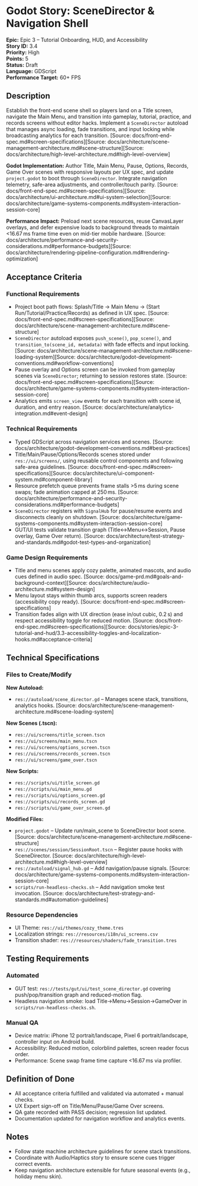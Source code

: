 # Godot Story: SceneDirector & Navigation Shell

**Epic:** Epic 3 – Tutorial Onboarding, HUD, and Accessibility  
**Story ID:** 3.4  
**Priority:** High  
**Points:** 5  
**Status:** Draft  
**Language:** GDScript  
**Performance Target:** 60+ FPS

## Description
Establish the front-end scene shell so players land on a Title screen, navigate the Main Menu, and transition into gameplay, tutorial, practice, and records screens without editor hacks. Implement a `SceneDirector` autoload that manages async loading, fade transitions, and input locking while broadcasting analytics for each transition. [Source: docs/front-end-spec.md#screen-specifications][Source: docs/architecture/scene-management-architecture.md#scene-structure][Source: docs/architecture/high-level-architecture.md#high-level-overview]

**Godot Implementation:** Author Title, Main Menu, Pause, Options, Records, Game Over scenes with responsive layouts per UX spec, and update `project.godot` to boot through `SceneDirector`. Integrate navigation telemetry, safe-area adjustments, and controller/touch parity. [Source: docs/front-end-spec.md#screen-specifications][Source: docs/architecture/ui-architecture.md#ui-system-selection][Source: docs/architecture/game-systems-components.md#system-interaction-session-core]

**Performance Impact:** Preload next scene resources, reuse CanvasLayer overlays, and defer expensive loads to background threads to maintain <16.67 ms frame time even on mid-tier mobile hardware. [Source: docs/architecture/performance-and-security-considerations.md#performance-budgets][Source: docs/architecture/rendering-pipeline-configuration.md#rendering-optimization]

## Acceptance Criteria
### Functional Requirements
- Project boot path flows: Splash/Title → Main Menu → (Start Run/Tutorial/Practice/Records) as defined in UX spec. [Source: docs/front-end-spec.md#screen-specifications][Source: docs/architecture/scene-management-architecture.md#scene-structure]
- `SceneDirector` autoload exposes `push_scene()`, `pop_scene()`, and `transition_to(scene_id, metadata)` with fade effects and input locking. [Source: docs/architecture/scene-management-architecture.md#scene-loading-system][Source: docs/architecture/godot-development-conventions.md#workflow-conventions]
- Pause overlay and Options screen can be invoked from gameplay scenes via `SceneDirector`; returning to session restores state. [Source: docs/front-end-spec.md#screen-specifications][Source: docs/architecture/game-systems-components.md#system-interaction-session-core]
- Analytics emits `screen_view` events for each transition with scene id, duration, and entry reason. [Source: docs/architecture/analytics-integration.md#event-design]

### Technical Requirements
- Typed GDScript across navigation services and scenes. [Source: docs/architecture/godot-development-conventions.md#best-practices]
- Title/Main/Pause/Options/Records scenes stored under `res://ui/screens/`, using reusable control components and following safe-area guidelines. [Source: docs/front-end-spec.md#screen-specifications][Source: docs/architecture/ui-component-system.md#component-library]
- Resource prefetch queue prevents frame stalls >5 ms during scene swaps; fade animation capped at 250 ms. [Source: docs/architecture/performance-and-security-considerations.md#performance-budgets]
- `SceneDirector` registers with `SignalHub` for pause/resume events and disconnects cleanly on shutdown. [Source: docs/architecture/game-systems-components.md#system-interaction-session-core]
- GUT/UI tests validate transition graph (Title↔Menu↔Session, Pause overlay, Game Over return). [Source: docs/architecture/test-strategy-and-standards.md#godot-test-types-and-organization]

### Game Design Requirements
- Title and menu scenes apply cozy palette, animated mascots, and audio cues defined in audio spec. [Source: docs/game-prd.md#goals-and-background-context][Source: docs/architecture/audio-architecture.md#system-design]
- Menu layout stays within thumb arcs, supports screen readers (accessibility copy ready). [Source: docs/front-end-spec.md#screen-specifications]
- Transition fades align with UX direction (ease in/out cubic, 0.2 s) and respect accessibility toggle for reduced motion. [Source: docs/front-end-spec.md#screen-specifications][Source: docs/stories/epic-3-tutorial-and-hud/3.3-accessibility-toggles-and-localization-hooks.md#acceptance-criteria]

## Technical Specifications
### Files to Create/Modify
**New Autoload:**
- `res://autoload/scene_director.gd` – Manages scene stack, transitions, analytics hooks. [Source: docs/architecture/scene-management-architecture.md#scene-loading-system]

**New Scenes (.tscn):**
- `res://ui/screens/title_screen.tscn`
- `res://ui/screens/main_menu.tscn`
- `res://ui/screens/options_screen.tscn`
- `res://ui/screens/records_screen.tscn`
- `res://ui/screens/game_over.tscn`

**New Scripts:**
- `res://scripts/ui/title_screen.gd`
- `res://scripts/ui/main_menu.gd`
- `res://scripts/ui/options_screen.gd`
- `res://scripts/ui/records_screen.gd`
- `res://scripts/ui/game_over_screen.gd`

**Modified Files:**
- `project.godot` – Update run/main_scene to SceneDirector boot scene. [Source: docs/architecture/scene-management-architecture.md#scene-structure]
- `res://scenes/session/SessionRoot.tscn` – Register pause hooks with SceneDirector. [Source: docs/architecture/high-level-architecture.md#high-level-overview]
- `res://autoload/signal_hub.gd` – Add navigation/pause signals. [Source: docs/architecture/game-systems-components.md#system-interaction-session-core]
- `scripts/run-headless-checks.sh` – Add navigation smoke test invocation. [Source: docs/architecture/test-strategy-and-standards.md#automation-guidelines]

### Resource Dependencies
- UI Theme: `res://ui/themes/cozy_theme.tres`
- Localization strings: `res://resources/i18n/ui_screens.csv`
- Transition shader: `res://resources/shaders/fade_transition.tres`

## Testing Requirements
### Automated
- GUT test: `res://tests/gut/ui/test_scene_director.gd` covering push/pop/transition graph and reduced-motion flag.
- Headless navigation smoke: load Title→Menu→Session→GameOver in `scripts/run-headless-checks.sh`.

### Manual QA
- Device matrix: iPhone 12 portrait/landscape, Pixel 6 portrait/landscape, controller input on Android build.
- Accessibility: Reduced motion, colorblind palettes, screen reader focus order.
- Performance: Scene swap frame time capture <16.67 ms via profiler.

## Definition of Done
- All acceptance criteria fulfilled and validated via automated + manual checks.
- UX Expert sign-off on Title/Menu/Pause/Game Over screens.
- QA gate recorded with PASS decision; regression list updated.
- Documentation updated for navigation workflow and analytics events.

## Notes
- Follow state machine architecture guidelines for scene stack transitions.
- Coordinate with Audio/Haptics story to ensure scene cues trigger correct events.
- Keep navigation architecture extensible for future seasonal events (e.g., holiday menu skin).
